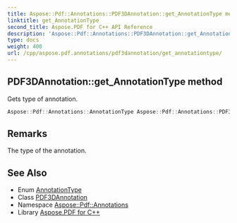 ```yaml
---
title: Aspose::Pdf::Annotations::PDF3DAnnotation::get_AnnotationType method
linktitle: get_AnnotationType
second_title: Aspose.PDF for C++ API Reference
description: 'Aspose::Pdf::Annotations::PDF3DAnnotation::get_AnnotationType method. Gets type of annotation in C++.'
type: docs
weight: 400
url: /cpp/aspose.pdf.annotations/pdf3dannotation/get_annotationtype/
---
```

## PDF3DAnnotation::get_AnnotationType method


Gets type of annotation.

```cpp
Aspose::Pdf::Annotations::AnnotationType Aspose::Pdf::Annotations::PDF3DAnnotation::get_AnnotationType() override
```

## Remarks


The type of the annotation.
## See Also

* Enum [AnnotationType](../../annotationtype/)
* Class [PDF3DAnnotation](../)
* Namespace [Aspose::Pdf::Annotations](../../)
* Library [Aspose.PDF for C++](../../../)
